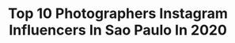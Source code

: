 ---
title: Top 10 Photographers Instagram Influencers In Sao Paulo In 2020
description: >-
  Find top photographers Instagram influencers in Sao Paulo in 2020. Most popular hashtags: #saopaulo #photographer #photooftheday.
platform: Instagram
hits: 149
text_top: Discover the best Instagram accounts on inBeat.
text_bottom: inBeat aggregates 149 Instagram influencers like this in Sao Paulo, Brazil for you to collaborate.
profiles:
  - username: "the.lonely.project"
    fullname: >-
      The Lonely Project
    bio: >-
      by Ricardo Rico | Brazilian Photographer São Paulo-SP 📥 contato@ricardorico.com 🟡 PRÉ-VENDA NO ESCURO 🟡 Lonely Mag n°19 👇
    location: "Brazil"
    followers: 25305
    engagement: 742
    commentsToLikes: 0.026875
    id: ck5hrm0b9v38t0i11jl6unkmm
    verified: false
    hashtags: "#tbt"
  - username: "nuquarto36"
    fullname: >-
      Caco Meira
    bio: >-
      Sensual Photographer - São Paulo 🇧🇷📷 Em breve @nq36_official Shop Online @caco.ph Contato e Orçamento no Direct
    location: "Brazil"
    followers: 33269
    engagement: 656
    commentsToLikes: 0.009671
    id: ck5ckafifwgzj0i11z149ez9m
    verified: false
    hashtags: ""
  - username: "joaokopv"
    fullname: >-
      joão b
    bio: >-
      photographer são paulo/br | contato.joaok@gmail.com manager: thatiana@tcayres.com.br @thatianacayres
    location: "Brazil"
    followers: 41252
    engagement: 411
    commentsToLikes: 0.014108
    id: ck0u9bv749j0m0i199pxq7mze
    verified: false
    hashtags: "#pfw, #35mm"
  - username: "stephansolon"
    fullname: >-
      Stephan Solon
    bio: >-
      Pro Photographer - Sao Paulo/Brazil (DM for inquiries)
    location: "Brazil"
    followers: 2569
    engagement: 1058
    commentsToLikes: 0.085017
    id: ck0u7vlp85svj0i19y0798nyz
    verified: false
    hashtags: "#musicphotography, #concertphotography, #tbt, #donavonfrankenreiter"
  - username: "fabriciogarciaph"
    fullname: >-
      Fabricio Garcia 🔥
    bio: >-
      📷 Brazilian Photographer. 📍Porto Alegre - RS 📍São Paulo - SP 🔽 Agenda, orçamentos e afins.
    location: "Brazil"
    followers: 112343
    engagement: 445
    commentsToLikes: 0.017688
    id: ck6u4r7kr5bqz0j71njkgcmu1
    verified: false
    hashtags: "#girl, #goodmorning, #love, #art"
  - username: "klebermelu"
    fullname: >-
      Kleber Melo
    bio: >-
      📸• Fotógrafo de retratos • 📚- Revelando a fotografia pra você! 📍• São Paulo e Itapetininga 📝 •Orçamentos via direct / e-mail
    location: "Brazil"
    followers: 17810
    engagement: 411
    commentsToLikes: 0.045936
    id: ck0w0202bbzxw0i19qj3tg4aa
    verified: false
    hashtags: "#fotografia, #fotografo, #photographer, #saopaulocity"
  - username: "mandymirella"
    fullname: >-
      𝐀𝐦𝐚𝐧𝐝𝐚 𝐌𝐢𝐫𝐞𝐥𝐥𝐚
    bio: >-
      Fotógrafa profissional @fotografiaecrise 𝐄𝐬𝐩𝐞𝐭𝐚́𝐜𝐮𝐥𝐨𝐬 𝐭𝐞𝐚𝐭𝐫𝐚𝐢𝐬 𝐞 𝐞𝐧𝐬𝐚𝐢𝐨𝐬 𝐟𝐨𝐭𝐨𝐠𝐫𝐚́𝐟𝐢𝐜𝐨𝐬 • Parcerias, agendamento de ensaios pelo direct 𝐒𝐚̃𝐨 𝐏𝐚𝐮𝐥𝐨
    location: "Brazil"
    followers: 6005
    engagement: 466
    commentsToLikes: 0.050148
    id: ck5q6grjgxbyl0i11snntv37x
    verified: false
    hashtags: "#ensaiofotografico, #fashionshoot, #tbt, #portraitstream"
  - username: "__dsalazar"
    fullname: >-
      𝕯𝖔𝖚𝖌𝖑𝖆𝖘 𝕽𝖎𝖈𝖆𝖗𝖉𝖔 🕸️🕷️
    bio: >-
      Não tenha medo da morte, ela é inevitável , mas sim tenha medo de uma vida mal vivida.. 🇧🇷🇵🇹 - SP - CWB 📚👩‍🎓 Gestão De Qualidade
    location: "Brazil"
    followers: 8753
    engagement: 893
    commentsToLikes: 0.020173
    id: ckaoshsdyrkgm0i78q5c017vj
    verified: false
    hashtags: "#haircut, #hairstyle, #modelo, #metalheads"
  - username: "amanda.sopi"
    fullname: >-
      Amanda de Souza
    bio: >-
      ᴛʀᴀᴠᴇʟ ~ ᴍᴏᴅᴀ ~ ʟɪꜰᴇꜱᴛʏʟᴇ 🌻 ᴜᴍᴀ ᴍᴏçᴀ ɢᴇɴᴛᴇ ʙᴏᴀ qᴜᴇ ʀɪ ᴅᴇ ᴛᴜᴅᴏ 📍ɪʙɪᴢᴀ / ʀɪᴏ ᴅᴇ ᴊᴀɴᴇɪʀᴏ 🦷 ᴅᴇɴᴛɪꜱᴛᴀ
    location: "Brazil"
    followers: 5108
    engagement: 1182
    commentsToLikes: 0.122547
    id: ckaot4y1muekl0i784arle8to
    verified: false
    hashtags: "#sea, #lookoftheday, #itgirl, #acessorios"
  - username: "brunogomesph"
    fullname: >-
      BRUNO GOMES
    bio: >-
      ✍🏿Creative Director 👁Fashion Photographer 🌎São Paulo, Brazil 📬brunogomesft@outlook.com
    location: "Brazil"
    followers: 37058
    engagement: 429
    commentsToLikes: 0.067395
    id: ck15s6gt5bglk0i199wyqhct5
    verified: false
    hashtags: "#vogue, #olhaelle, #elleview, #stilllife"
---